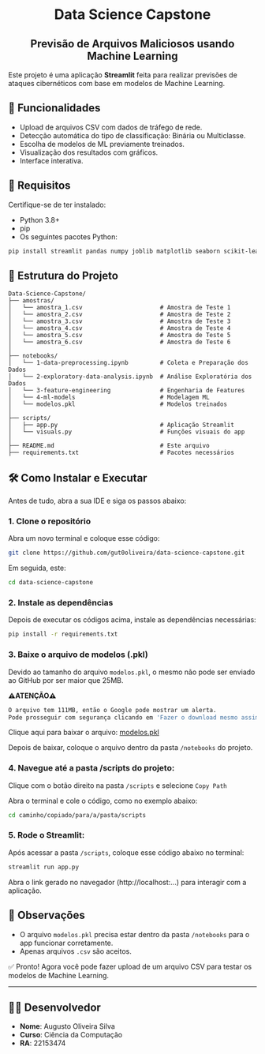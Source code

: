 <h1 align="center">Data Science Capstone</h1>
<h2 align="center">Previsão de Arquivos Maliciosos usando Machine Learning</h2>

Este projeto é uma aplicação **Streamlit** feita para realizar previsões de ataques cibernéticos com base em modelos de Machine Learning.

## 🚀 Funcionalidades

- Upload de arquivos CSV com dados de tráfego de rede.
- Detecção automática do tipo de classificação: Binária ou Multiclasse.
- Escolha de modelos de ML previamente treinados.
- Visualização dos resultados com gráficos.
- Interface interativa.

## 🧩 Requisitos

Certifique-se de ter instalado:

- Python 3.8+
- pip
- Os seguintes pacotes Python:
```bash
pip install streamlit pandas numpy joblib matplotlib seaborn scikit-learn xgboost streamlit-lottie os datetime requests
```

## 📁 Estrutura do Projeto

```
Data-Science-Capstone/
├── amostras/
│   └── amostra_1.csv                      # Amostra de Teste 1
│   └── amostra_2.csv                      # Amostra de Teste 2
│   └── amostra_3.csv                      # Amostra de Teste 3
│   └── amostra_4.csv                      # Amostra de Teste 4
│   └── amostra_5.csv                      # Amostra de Teste 5
│   └── amostra_6.csv                      # Amostra de Teste 6
│
├── notebooks/
│   └── 1-data-preprocessing.ipynb         # Coleta e Preparação dos Dados
│   └── 2-exploratory-data-analysis.ipynb  # Análise Exploratória dos Dados
│   └── 3-feature-engineering              # Engenharia de Features
│   └── 4-ml-models                        # Modelagem ML
│   └── modelos.pkl                        # Modelos treinados
│
├── scripts/
│   ├── app.py                             # Aplicação Streamlit
│   └── visuals.py                         # Funções visuais do app
│
├── README.md                              # Este arquivo
├── requirements.txt                       # Pacotes necessários
```

## 🛠️ Como Instalar e Executar

Antes de tudo, abra a sua IDE e siga os passos abaixo:

### 1. Clone o repositório

Abra um novo terminal e coloque esse código:

```bash
git clone https://github.com/gut0oliveira/data-science-capstone.git
```
Em seguida, este:
```bash
cd data-science-capstone
```

### 2. Instale as dependências
Depois de executar os códigos acima, instale as dependências necessárias:

```bash
pip install -r requirements.txt
```

### 3. Baixe o arquivo de modelos (.pkl)

Devido ao tamanho do arquivo `modelos.pkl`, o mesmo não pode ser enviado ao GitHub por ser maior que 25MB.

**⚠️ATENÇÃO⚠️**

```bash
O arquivo tem 111MB, então o Google pode mostrar um alerta.
Pode prosseguir com segurança clicando em 'Fazer o download mesmo assim'`
```

Clique aqui para baixar o arquivo: <a href="https://drive.google.com/uc?export=download&id=1wWmQbKhzWJxsIQc_MfjYCEfkIgvdvHi2" target="_blank">modelos.pkl</a>

Depois de baixar, coloque o arquivo dentro da pasta `/notebooks` do projeto.

### 4. Navegue até a pasta /scripts do projeto:

Clique com o botão direito na pasta `/scripts` e selecione `Copy Path`

Abra o terminal e cole o código, como no exemplo abaixo:
```bash
cd caminho/copiado/para/a/pasta/scripts
```

### 5. Rode o Streamlit:

Após acessar a pasta `/scripts`, coloque esse código abaixo no terminal:
```bash
streamlit run app.py
```
Abra o link gerado no navegador (http://localhost:...) para interagir com a aplicação.

## 📌 Observações

- O arquivo `modelos.pkl` precisa estar dentro da pasta `/notebooks` para o app funcionar corretamente.
- Apenas arquivos `.csv` são aceitos.

✅ Pronto! Agora você pode fazer upload de um arquivo CSV para testar os modelos de Machine Learning.

---
## 👨‍💻 Desenvolvedor

- **Nome**: Augusto Oliveira Silva
- **Curso**: Ciência da Computação
- **RA**: 22153474
